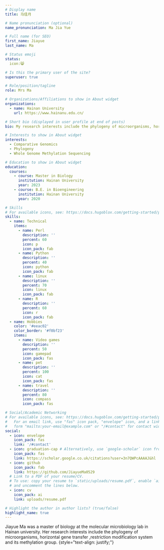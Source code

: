 ```yaml
---
# Display name
title: 马佳月

# Name pronunciation (optional)
name_pronunciation: Ma Jia Yue

# Full name (for SEO)
first_name: Jiayue
last_name: Ma

# Status emoji
status:
  icon:😸

# Is this the primary user of the site?
superuser: true

# Role/position/tagline
role: Mrs Ma

# Organizations/Affiliations to show in About widget
organizations:
  - name: Hainan University
    url: https://www.hainanu.edu.cn/

# Short bio (displayed in user profile at end of posts)
bio: My research interests include the phylogeny of microorganisms, horizontal gene transfer ,restriction modification system and its methylation group.

# Interests to show in About widget
interests:
  - Comparative Genomics
  - Phylogeny
  - Whole Genome Methylation Sequencing

# Education to show in About widget
education:
  courses:
    - course: Master in Biology
      institution: Hainan University
      year: 2023
    - course: B.E. in Bioengineering
      institution: Hainan University
      year: 2020

# Skills
# For available icons, see: https://docs.hugoblox.com/getting-started/page-builder/#icons
skills:
  - name: Technical
    items:
      - name: Perl
        description: ''
        percent: 60
        icon: p
        icon_pack: fab
      - name: Python
        description: ''
        percent: 40
        icon: python
        icon_pack: fab
      - name: linux
        description: ''
        percent: 70
        icon: linux
        icon_pack: fab
      - name: R
        description: ''
        percent: 60
        icon: r
        icon_pack: fab
  - name: Hobbies
    color: '#eeac02'
    color_border: '#f0bf23'
    items:
      - name: Video games
        description: ''
        percent: 50
        icon: gamepad
        icon_pack: fas
      - name: pet
        description: ''
        percent: 100
        icon: cat
        icon_pack: fas
      - name: travel
        description: ''
        percent: 80
        icon: compass
        icon_pack: fas

# Social/Academic Networking
# For available icons, see: https://docs.hugoblox.com/getting-started/page-builder/#icons
#   For an email link, use "fas" icon pack, "envelope" icon, and a link in the
#   form "mailto:your-email@example.com" or "/#contact" for contact widget.
social:
  - icon: envelope
    icon_pack: fas
    link: '/#contact'
  - icon: graduation-cap # Alternatively, use `google-scholar` icon from `ai` icon pack
    icon_pack: fas
    link: https://scholar.google.co.uk/citations?user=3n7QWPcAAAAJ&hl
  - icon: github
    icon_pack: fab
    link: https://github.com/JiayueMa0529
  # Link to a PDF of your resume/CV.
  # To use: copy your resume to `static/uploads/resume.pdf`, enable `ai` icons in `params.yaml`,
  # and uncomment the lines below.
  - icon: cv
    icon_pack: ai
    link: uploads/resume.pdf

# Highlight the author in author lists? (true/false)
highlight_name: true
---
```


Jiayue Ma was a master of biology at the molecular microbiology lab in Hainan university. Her research interests include the phylogeny of microorganisms, horizontal gene transfer ,restriction modification system and its methylation group.
{style="text-align: justify;"}
